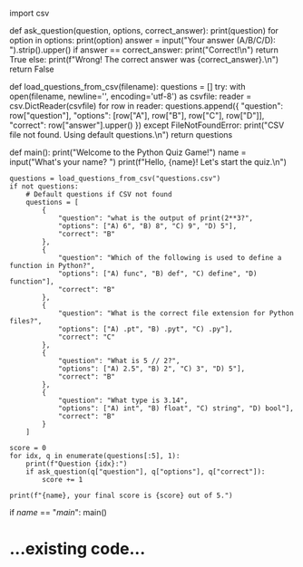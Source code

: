 import csv

def ask_question(question, options, correct_answer):
    print(question)
    for option in options:
        print(option)
    answer = input("Your answer (A/B/C/D): ").strip().upper()
    if answer == correct_answer:
        print("Correct!\n")
        return True
    else:
        print(f"Wrong! The correct answer was {correct_answer}.\n")
        return False

def load_questions_from_csv(filename):
    questions = []
    try:
        with open(filename, newline='', encoding='utf-8') as csvfile:
            reader = csv.DictReader(csvfile)
            for row in reader:
                questions.append({
                    "question": row["question"],
                    "options": [row["A"], row["B"], row["C"], row["D"]],
                    "correct": row["answer"].upper()
                })
    except FileNotFoundError:
        print("CSV file not found. Using default questions.\n")
    return questions

def main():
    print("Welcome to the Python Quiz Game!")
    name = input("What's your name? ")
    print(f"Hello, {name}! Let's start the quiz.\n")

    questions = load_questions_from_csv("questions.csv")
    if not questions:
        # Default questions if CSV not found
        questions = [
            {
                "question": "what is the output of print(2**3?",
                "options": ["A) 6", "B) 8", "C) 9", "D) 5"],
                "correct": "B"
            },
            {
                "question": "Which of the following is used to define a function in Python?",
                "options": ["A) func", "B) def", "C) define", "D) function"],
                "correct": "B"
            },
            {
                "question": "What is the correct file extension for Python files?",
                "options": ["A) .pt", "B) .pyt", "C) .py"],
                "correct": "C"
            },
            {
                "question": "What is 5 // 2?",
                "options": ["A) 2.5", "B) 2", "C) 3", "D) 5"],
                "correct": "B"
            },
            {
                "question": "What type is 3.14",
                "options": ["A) int", "B) float", "C) string", "D) bool"],
                "correct": "B"
            }
        ]

    score = 0
    for idx, q in enumerate(questions[:5], 1):
        print(f"Question {idx}:")
        if ask_question(q["question"], q["options"], q["correct"]):
            score += 1

    print(f"{name}, your final score is {score} out of 5.")

if _name_ == "_main_":
    main()
# ...existing code...
